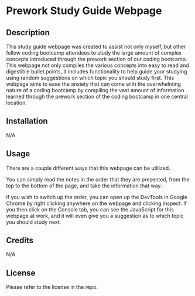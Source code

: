 # Prework Study Guide Webpage

## Description

This study guide webpage was created to assist not only myself, but other fellow coding bootcamp attendees to study the large amount of complex concepts introduced through the prework section of our coding bootcamp. This webpage not only compiles the various concepts into easy to read and digestible bullet points, it includes functionality to help guide your studying using random suggestions on which topic you should study first. This webpage aims to ease the anxiety that can come with the overwhelming nature of a coding bootcamp by compiling the vast amount of information learned through the prework section of the coding bootcamp in one central location.

## Installation

N/A

## Usage

There are a couple different ways that this webpage can be utilized.

You can simply read the notes in the order that they are presented, from the top to the bottom of the page, and take the information that way.

If you wish to switch up the order, you can open up the DevTools in Google Chrome by right clicking anywhere on the webpage and clicking inspect. If you then click on the Console tab, you can see the JavaScript for this webpage at work, and it will even give you a suggestion as to which topic you should study next.

## Credits

N/A

## License

Please refer to the license in the repo.
